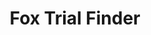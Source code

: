 ---
layout: project
title: Fox Trial Finder
images:
  - /img/projects/Fox Trial Finder - Michael J Fox Foundation/1.jpg
  - /img/projects/Fox Trial Finder - Michael J Fox Foundation/4.jpg
  - /img/projects/Fox Trial Finder - Michael J Fox Foundation/5.jpg
  - /img/projects/Fox Trial Finder - Michael J Fox Foundation/6.jpg
  - /img/projects/Fox Trial Finder - Michael J Fox Foundation/7.jpg
tech: XHTML, CSS, C#, jQuery, MSSQL
client: Michael J. Fox Foundation
agency: Springbox
year: 2010
link: https://foxtrialfinder.michaeljfox.org/
type: desktop
---